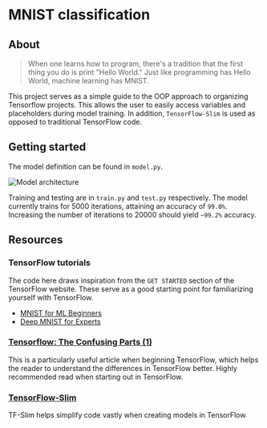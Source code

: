 # MNIST classification
## About
> When one learns how to program, there's a tradition that the first thing you do is print "Hello World."
> Just like programming has Hello World, machine learning has MNIST.

This project serves as a simple guide to the OOP approach to organizing Tensorflow projects. This allows the user to easily access variables and placeholders during model training. In addition, `TensorFlow-Slim` is used as opposed to traditional TensorFlow code.

## Getting started
The model definition can be found in `model.py`.

![Model architecture](https://cdn-images-1.medium.com/max/800/1*cPAmSB9nziZPI73VC5HAHg.png)

Training and testing are in `train.py` and `test.py` respectively. The model currently trains for 5000 iterations, attaining an accuracy of `99.0%`. Increasing the number of iterations to 20000 should yield `~99.2%` accuracy.

## Resources
### TensorFlow tutorials
The code here draws inspiration from the `GET STARTED` section of the TensorFlow website. These serve as a good starting point for familiarizing yourself with TensorFlow.

* [MNIST for ML Beginners](https://www.tensorflow.org/versions/r1.0/get_started/mnist/beginners)
* [Deep MNIST for Experts](https://www.tensorflow.org/versions/r1.0/get_started/mnist/pros)

### [Tensorflow: The Confusing Parts (1)](https://jacobbuckman.com/post/tensorflow-the-confusing-parts-1/)
This is a particularly useful article when beginning TensorFlow, which helps the reader to understand the differences in TensorFlow better. Highly recommended read when starting out in TensorFlow.

### [TensorFlow-Slim](https://github.com/tensorflow/tensorflow/tree/master/tensorflow/contrib/slim)
TF-Slim helps simplify code vastly when creating models in TensorFlow.
